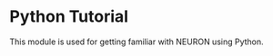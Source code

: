 Python Tutorial
===============

This module is used for getting familiar with NEURON using Python. 
